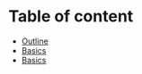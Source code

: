 # Table of content

* [Outline](source/00_outline.md)
* [Basics](source/01_basics.md)
* [Basics](source/02_variables.md)
